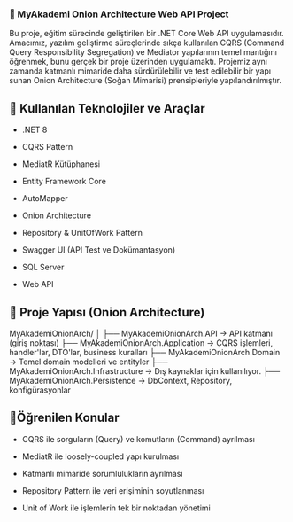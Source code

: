 ### 🧅 MyAkademi Onion Architecture Web API Project 

Bu proje, eğitim sürecinde geliştirilen bir .NET Core Web API uygulamasıdır. Amacımız, yazılım geliştirme süreçlerinde sıkça kullanılan CQRS (Command Query Responsibility Segregation) ve Mediator yapılarının temel mantığını öğrenmek, bunu gerçek bir proje üzerinden uygulamaktı.
Projemiz aynı zamanda katmanlı mimaride daha sürdürülebilir ve test edilebilir bir yapı sunan Onion Architecture (Soğan Mimarisi) prensipleriyle yapılandırılmıştır.

 ## 🚀 Kullanılan Teknolojiler ve Araçlar
 
+ .NET 8

+ CQRS Pattern

+ MediatR Kütüphanesi

+ Entity Framework Core

+ AutoMapper

+ Onion Architecture

+ Repository & UnitOfWork Pattern

+ Swagger UI (API Test ve Dokümantasyon)

+ SQL Server

+ Web API


## 📂 Proje Yapısı (Onion Architecture)

MyAkademiOnionArch/
│
├── MyAkademiOnionArch.API            → API katmanı (giriş noktası)
├── MyAkademiOnionArch.Application    → CQRS işlemleri, handler'lar, DTO'lar, business kuralları
├── MyAkademiOnionArch.Domain         → Temel domain modelleri ve entityler
├── MyAkademiOnionArch.Infrastructure → Dış kaynaklar için kullanılıyor. 
├── MyAkademiOnionArch.Persistence    → DbContext, Repository, konfigürasyonlar


## 🧠Öğrenilen Konular

+ CQRS ile sorguların (Query) ve komutların (Command) ayrılması

+ MediatR ile loosely-coupled yapı kurulması

+ Katmanlı mimaride sorumlulukların ayrılması

+ Repository Pattern ile veri erişiminin soyutlanması

+ Unit of Work ile işlemlerin tek bir noktadan yönetimi
